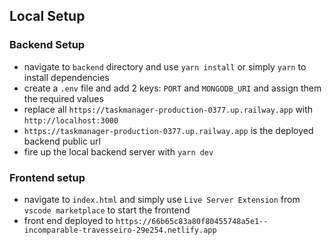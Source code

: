 ## Local Setup

### Backend Setup

- navigate to `backend` directory and use `yarn install` or simply `yarn` to install dependencies
- create a `.env` file and add 2 keys: `PORT` and `MONGODB_URI` and assign them the required values
- replace all `https://taskmanager-production-0377.up.railway.app` with `http://localhost:3000`
- `https://taskmanager-production-0377.up.railway.app` is the deployed backend public url
- fire up the local backend server with `yarn dev`

### Frontend setup

- navigate to `index.html` and simply use `Live Server Extension` from `vscode marketplace` to start the frontend
- front end deployed to `https://66b65c83a80f80455748a5e1--incomparable-travesseiro-29e254.netlify.app`

